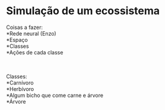 # Simulação de um ecossistema

Coisas a fazer: 
  <br>
  *Rede neural (Enzo)
  <br>
  *Espaço
  <br>
  *Classes
  <br>
  *Ações de cada classe

<br><br>
Classes:
<br>
*Carnívoro
<br>
*Herbívoro
<br>
*Algum bicho que come carne e árvore
<br>
*Árvore
